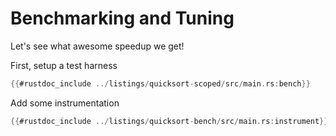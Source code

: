 # Benchmarking and Tuning

Let's see what awesome speedup we get!

First, setup a test harness

```rust
{{#rustdoc_include ../listings/quicksort-scoped/src/main.rs:bench}}
```

Add some instrumentation

```rust
{{#rustdoc_include ../listings/quicksort-bench/src/main.rs:instrument}}
```
